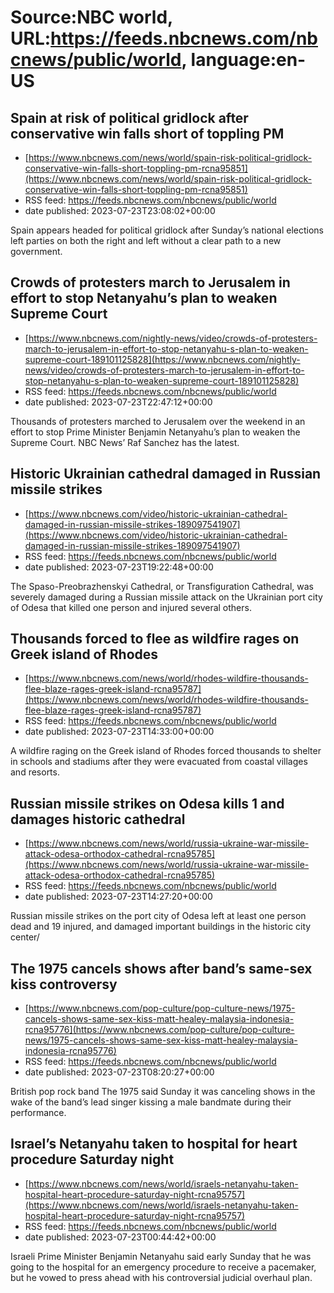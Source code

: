 # Source:NBC world, URL:https://feeds.nbcnews.com/nbcnews/public/world, language:en-US

## Spain at risk of political gridlock after conservative win falls short of toppling PM
 - [https://www.nbcnews.com/news/world/spain-risk-political-gridlock-conservative-win-falls-short-toppling-pm-rcna95851](https://www.nbcnews.com/news/world/spain-risk-political-gridlock-conservative-win-falls-short-toppling-pm-rcna95851)
 - RSS feed: https://feeds.nbcnews.com/nbcnews/public/world
 - date published: 2023-07-23T23:08:02+00:00

Spain appears headed for political gridlock after Sunday’s  national elections left parties on both the right and left without a clear path to a new government.

## Crowds of protesters march to Jerusalem in effort to stop Netanyahu’s plan to weaken Supreme Court
 - [https://www.nbcnews.com/nightly-news/video/crowds-of-protesters-march-to-jerusalem-in-effort-to-stop-netanyahu-s-plan-to-weaken-supreme-court-189101125828](https://www.nbcnews.com/nightly-news/video/crowds-of-protesters-march-to-jerusalem-in-effort-to-stop-netanyahu-s-plan-to-weaken-supreme-court-189101125828)
 - RSS feed: https://feeds.nbcnews.com/nbcnews/public/world
 - date published: 2023-07-23T22:47:12+00:00

Thousands of protesters marched to Jerusalem over the weekend in an effort to stop Prime Minister Benjamin Netanyahu’s plan to weaken the Supreme Court. NBC News’ Raf Sanchez has the latest.

## Historic Ukrainian cathedral damaged in Russian missile strikes
 - [https://www.nbcnews.com/video/historic-ukrainian-cathedral-damaged-in-russian-missile-strikes-189097541907](https://www.nbcnews.com/video/historic-ukrainian-cathedral-damaged-in-russian-missile-strikes-189097541907)
 - RSS feed: https://feeds.nbcnews.com/nbcnews/public/world
 - date published: 2023-07-23T19:22:48+00:00

The Spaso-Preobrazhenskyi Cathedral, or Transfiguration Cathedral, was severely damaged during a Russian missile attack on the Ukrainian port city of Odesa that killed one person and injured several others.

## Thousands forced to flee as wildfire rages on Greek island of Rhodes
 - [https://www.nbcnews.com/news/world/rhodes-wildfire-thousands-flee-blaze-rages-greek-island-rcna95787](https://www.nbcnews.com/news/world/rhodes-wildfire-thousands-flee-blaze-rages-greek-island-rcna95787)
 - RSS feed: https://feeds.nbcnews.com/nbcnews/public/world
 - date published: 2023-07-23T14:33:00+00:00

A wildfire raging on the Greek island of Rhodes forced thousands to shelter in schools and stadiums after they were evacuated from coastal villages and resorts.

## Russian missile strikes on Odesa kills 1 and damages historic cathedral
 - [https://www.nbcnews.com/news/world/russia-ukraine-war-missile-attack-odesa-orthodox-cathedral-rcna95785](https://www.nbcnews.com/news/world/russia-ukraine-war-missile-attack-odesa-orthodox-cathedral-rcna95785)
 - RSS feed: https://feeds.nbcnews.com/nbcnews/public/world
 - date published: 2023-07-23T14:27:20+00:00

Russian missile strikes on the port city of Odesa left at least one person dead and 19 injured, and damaged important buildings in the historic city center/

## The 1975 cancels shows after band’s same-sex kiss controversy
 - [https://www.nbcnews.com/pop-culture/pop-culture-news/1975-cancels-shows-same-sex-kiss-matt-healey-malaysia-indonesia-rcna95776](https://www.nbcnews.com/pop-culture/pop-culture-news/1975-cancels-shows-same-sex-kiss-matt-healey-malaysia-indonesia-rcna95776)
 - RSS feed: https://feeds.nbcnews.com/nbcnews/public/world
 - date published: 2023-07-23T08:20:27+00:00

British pop rock band The 1975 said Sunday it was canceling shows in the wake of the band’s lead singer kissing a male bandmate during their performance.

## Israel’s Netanyahu taken to hospital for heart procedure Saturday night
 - [https://www.nbcnews.com/news/world/israels-netanyahu-taken-hospital-heart-procedure-saturday-night-rcna95757](https://www.nbcnews.com/news/world/israels-netanyahu-taken-hospital-heart-procedure-saturday-night-rcna95757)
 - RSS feed: https://feeds.nbcnews.com/nbcnews/public/world
 - date published: 2023-07-23T00:44:42+00:00

Israeli Prime Minister Benjamin Netanyahu said early Sunday that he was going to the hospital for an emergency procedure to receive a pacemaker, but he vowed to press ahead with his controversial judicial overhaul plan.

